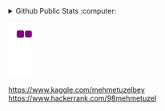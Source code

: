 

<details>
  <summary>Github Public Stats :computer:</summary>
<a href="https://github.com/MehmetUzel?tab=repositories">
  <img align="center" src="https://github-readme-stats.vercel.app/api/top-langs/?username=MehmetUzel&hide=scheme&count_private=true&title_color=EC5061&text_color=FBDCDF&icon_color=E89F9A&bg_color=0D1117" />
</a>
<a href="https://github.com/MehmetUzel?tab=repositories">
  <img align="center" src="https://github-readme-stats.vercel.app/api?username=MehmetUzel&show_icons=true&line_height=33&count_private=true&title_color=EC5061&text_color=FBDCDF&icon_color=E89F9A&bg_color=0D1117" alt="Sasha's GitHub Stats" />
</a>

![Profile Views](https://komarev.com/ghpvc/?username=MehmetUzel)
  ----
</details>

![snake gif](https://github.com/MehmetUzel/MehmetUzel/blob/output/github-contribution-grid-snake.gif)


https://www.kaggle.com/mehmetuzelbey   <br>
https://www.hackerrank.com/98mehmetuzel
